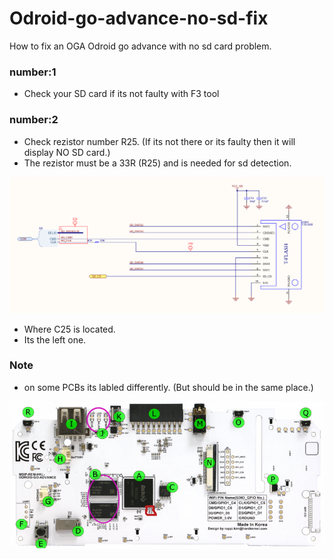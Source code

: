 # Odroid-go-advance-no-sd-fix

How to fix an OGA Odroid go advance with no sd card problem.

### number:1

* Check your SD card if its not faulty with F3 tool

### number:2

* Check rezistor number R25. (If its not there or its faulty then it will display NO SD card.)
* The rezistor must be a 33R (R25) and is needed for sd detection.

![](SD.png)

* Where C25 is located.
* Its the left one.

### Note

* on some PCBs its labled differently. (But should be in the same place.)

![](go2.png)
